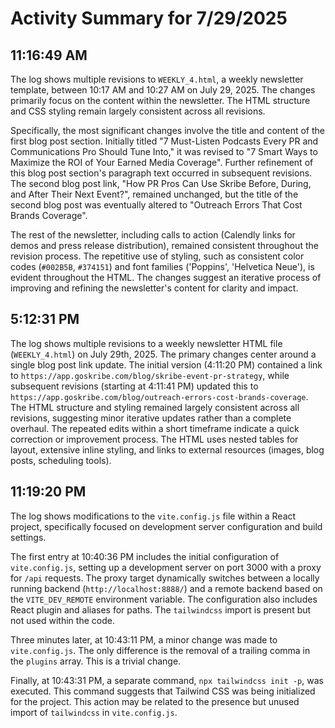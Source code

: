 # Activity Summary for 7/29/2025

## 11:16:49 AM
The log shows multiple revisions to `WEEKLY_4.html`, a weekly newsletter template, between 10:17 AM and 10:27 AM on July 29, 2025.  The changes primarily focus on the content within the newsletter.  The HTML structure and CSS styling remain largely consistent across all revisions.

Specifically, the most significant changes involve the title and content of the first blog post section. Initially titled "7 Must-Listen Podcasts Every PR and Communications Pro Should Tune Into," it was revised to "7 Smart Ways to Maximize the ROI of Your Earned Media Coverage".  Further refinement of this blog post section's paragraph text occurred in subsequent revisions.  The second blog post link, "How PR Pros Can Use Skribe Before, During, and After Their Next Event?", remained unchanged, but the title of the second blog post was eventually altered to  "Outreach Errors That Cost Brands Coverage".

The rest of the newsletter, including calls to action (Calendly links for demos and press release distribution), remained consistent throughout the revision process.  The repetitive use of styling, such as consistent color codes (`#002B5B`, `#374151`) and font families ('Poppins', 'Helvetica Neue'), is evident throughout the HTML.  The changes suggest an iterative process of improving and refining the newsletter's content for clarity and impact.


## 5:12:31 PM
The log shows multiple revisions to a weekly newsletter HTML file (`WEEKLY_4.html`) on July 29th, 2025.  The primary changes center around a single blog post link update.  The initial version (4:11:20 PM) contained a link to `https://app.goskribe.com/blog/skribe-event-pr-strategy`, while subsequent revisions (starting at 4:11:41 PM) updated this to `https://app.goskribe.com/blog/outreach-errors-cost-brands-coverage`. The HTML structure and styling remained largely consistent across all revisions, suggesting minor iterative updates rather than a complete overhaul.  The repeated edits within a short timeframe indicate a quick correction or improvement process.  The HTML uses nested tables for layout, extensive inline styling, and links to external resources (images, blog posts, scheduling tools).


## 11:19:20 PM
The log shows modifications to the `vite.config.js` file within a React project,  specifically focused on development server configuration and build settings.

The first entry at 10:40:36 PM includes the initial configuration of `vite.config.js`, setting up a development server on port 3000 with a proxy for `/api` requests.  The proxy target dynamically switches between a locally running backend (`http://localhost:8888/`) and a remote backend based on the `VITE_DEV_REMOTE` environment variable.  The configuration also includes React plugin and aliases for paths.  The `tailwindcss` import is present but not used within the code.

Three minutes later, at 10:43:11 PM, a minor change was made to `vite.config.js`.  The only difference is the removal of a trailing comma in the `plugins` array. This is a trivial change.

Finally, at 10:43:31 PM, a separate command, `npx tailwindcss init -p`, was executed. This command suggests that Tailwind CSS was being initialized for the project. This action may be related to the presence but unused import of `tailwindcss` in `vite.config.js`.
